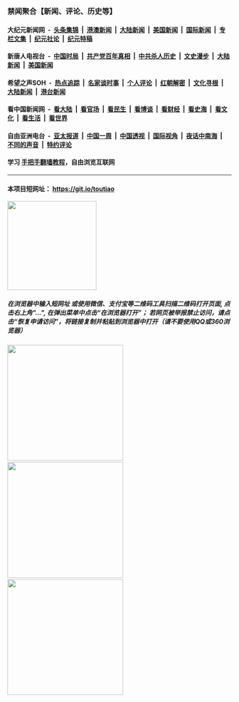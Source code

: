 ### 禁闻聚合【新闻、评论、历史等】

#### 大纪元新闻网 &nbsp;-&nbsp; [头条集锦](indexes/E头条集锦.md?t=02131955) &nbsp;|&nbsp; [港澳新闻](indexes/E港澳新闻.md?t=02131955)  &nbsp;|&nbsp; [大陆新闻](indexes/E大陆新闻.md?t=02131955) &nbsp;|&nbsp; [美国新闻](indexes/E美国新闻.md?t=02131955) &nbsp;|&nbsp; [国际新闻](indexes/E国际新闻.md?t=02131955) &nbsp;|&nbsp; [专栏文集](indexes/E专栏文集.md?t=02131955) &nbsp;|&nbsp; [纪元社论](indexes/E纪元社论.md?t=02131955) &nbsp;|&nbsp; [纪元特稿](indexes/E纪元特稿.md?t=02131955) 

#### 新唐人电视台 &nbsp;-&nbsp; [中国时局](indexes/N中国时局.md?t=02131955) &nbsp;|&nbsp; [共产党百年真相](indexes/N共产党百年真相.md?t=02131955) &nbsp;|&nbsp; [中共杀人历史](indexes/N中共杀人历史.md?t=02131955) &nbsp;|&nbsp; [文史漫步](indexes/N文史漫步.md?t=02131955) &nbsp;|&nbsp; [大陆新闻](indexes/N大陆新闻.md?t=02131955) &nbsp;|&nbsp; [美国新闻](indexes/N美国新闻.md?t=02131955)

#### 希望之声SOH &nbsp;-&nbsp; [热点追踪](indexes/H热点追踪.md?t=02131955) &nbsp;|&nbsp; [名家谈时事](indexes/H名家谈时事.md?t=02131955) &nbsp;|&nbsp; [个人评论](indexes/H个人评论.md?t=02131955)  &nbsp;|&nbsp; [红朝解密](indexes/H红朝解密.md?t=02131955) &nbsp;|&nbsp; [文化寻根](indexes/H文化寻根.md?t=02131955) &nbsp;|&nbsp; [大陆新闻](indexes/H大陆新闻.md?t=02131955) &nbsp;|&nbsp; [港台新闻](indexes/H港台新闻.md?t=02131955)

#### 看中国新闻网 &nbsp;-&nbsp; [看大陆](indexes/S看大陆.md?t=02131955) &nbsp;|&nbsp; [看官场](indexes/S看官场.md?t=02131955) &nbsp;|&nbsp; [看民生](indexes/S看民生.md?t=02131955)  &nbsp;|&nbsp; [看博谈](indexes/S看博谈.md?t=02131955) &nbsp;|&nbsp; [看财经](indexes/S看财经.md?t=02131955) &nbsp;|&nbsp; [看史海](indexes/S看史海.md?t=02131955) &nbsp;|&nbsp; [看文化](indexes/S看文化.md?t=02131955) &nbsp;|&nbsp; [看生活](indexes/S看生活.md?t=02131955) &nbsp;|&nbsp; [看世界](indexes/S看世界.md?t=02131955)

#### 自由亚洲电台 &nbsp;-&nbsp; [亚太报道](indexes/R亚太报道.md?t=02131955) &nbsp;|&nbsp; [中国一周](indexes/R中国一周.md?t=02131955) &nbsp;|&nbsp; [中国透视](indexes/R中国透视.md?t=02131955)  &nbsp;|&nbsp; [国际视角](indexes/R国际视角.md?t=02131955) &nbsp;|&nbsp; [夜话中南海](indexes/R夜话中南海.md?t=02131955) &nbsp;|&nbsp; [不同的声音](indexes/R不同的声音.md?t=02131955) &nbsp;|&nbsp; [特约评论](indexes/R特约评论.md?t=02131955)

#### 学习 [手把手翻墙教程](https://github.com/gfw-breaker/guides/wiki)，自由浏览互联网

----

#### 本项目短网址： https://git.io/toutiao
<img src="https://raw.githubusercontent.com/gfw-breaker/banned-news/master/scripts/img/qr.png" width="200px"/>  

##### 在浏览器中输入短网址 或使用微信、支付宝等二维码工具扫描二维码打开页面, 点击右上角"...", 在弹出菜单中点击“在浏览器打开”； 若网页被举报禁止访问，请点击“恢复申请访问”，将链接复制并粘贴到浏览器中打开（请不要使用QQ或360浏览器）

<img src="https://raw.githubusercontent.com/gfw-breaker/banned-news/master/scripts/img/1.png" width="260px"/> &nbsp; <img src="https://raw.githubusercontent.com/gfw-breaker/banned-news/master/scripts/img/2.png" width="260px"/> &nbsp; <img src="https://raw.githubusercontent.com/gfw-breaker/banned-news/master/scripts/img/3.png" width="260px"/>
